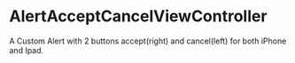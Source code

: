 # AlertAcceptCancelViewController
A Custom Alert with 2 buttons accept(right) and cancel(left) for both iPhone and Ipad.
